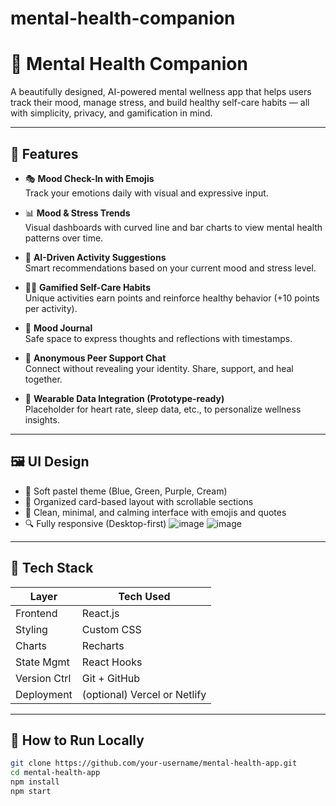 # mental-health-companion
# 🧠 Mental Health Companion

A beautifully designed, AI-powered mental wellness app that helps users track their mood, manage stress, and build healthy self-care habits — all with simplicity, privacy, and gamification in mind.

---

## 🌟 Features

- 🎭 **Mood Check-In with Emojis**  
  Track your emotions daily with visual and expressive input.

- 📊 **Mood & Stress Trends**  
  Visual dashboards with curved line and bar charts to view mental health patterns over time.

- 🤖 **AI-Driven Activity Suggestions**  
  Smart recommendations based on your current mood and stress level.

- 🧘‍♀️ **Gamified Self-Care Habits**  
  Unique activities earn points and reinforce healthy behavior (+10 points per activity).

- 📔 **Mood Journal**  
  Safe space to express thoughts and reflections with timestamps.

- 💬 **Anonymous Peer Support Chat**  
  Connect without revealing your identity. Share, support, and heal together.

- 🧩 **Wearable Data Integration (Prototype-ready)**  
  Placeholder for heart rate, sleep data, etc., to personalize wellness insights.

---

## 🖼️ UI Design

- 💠 Soft pastel theme (Blue, Green, Purple, Cream)
- 🎴 Organized card-based layout with scrollable sections
- 🧘 Clean, minimal, and calming interface with emojis and quotes
- 🔍 Fully responsive (Desktop-first)
![image](https://github.com/user-attachments/assets/310dfbfc-3bd6-42cd-82be-ae47c52ae02b)
![image](https://github.com/user-attachments/assets/cebc038d-cf37-4419-835f-6c35c2d719f2)

---

## 🧪 Tech Stack

| Layer        | Tech Used        |
|--------------|------------------|
| Frontend     | React.js         |
| Styling      | Custom CSS       |
| Charts       | Recharts         |
| State Mgmt   | React Hooks      |
| Version Ctrl | Git + GitHub     |
| Deployment   | (optional) Vercel or Netlify |

---

## 🚀 How to Run Locally

```bash
git clone https://github.com/your-username/mental-health-app.git
cd mental-health-app
npm install
npm start
